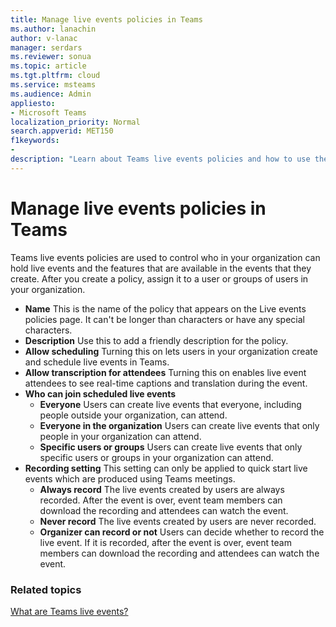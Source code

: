 ```yaml
---
title: Manage live events policies in Teams
ms.author: lanachin
author: v-lanac
manager: serdars
ms.reviewer: sonua
ms.topic: article
ms.tgt.pltfrm: cloud
ms.service: msteams
ms.audience: Admin
appliesto:
- Microsoft Teams
localization_priority: Normal
search.appverid: MET150
f1keywords:
- 
description: "Learn about Teams live events policies and how to use them to manage settings for users in your organization who hold live events."
---
```


# Manage live events policies in Teams

Teams live events policies are used to control who in your organization can hold live events and the features that are available in the events that they create. After you create a policy, assign it to a user or groups of users in your organization. 

- **Name** This is the name of the policy that appears on the Live events policies page. It can't be longer than <Number> characters or have any special characters.  
- **Description** Use this to add a friendly description for the policy. 
- **Allow scheduling** Turning this on lets users in your organization create and schedule live events in Teams.  
- **Allow transcription for attendees** Turning this on enables live event attendees to see real-time captions and translation during the event. 
- **Who can join scheduled live events**
    - **Everyone** Users can create live events that everyone, including people outside your organization, can attend.  
    - **Everyone in the organization** Users can create live events that only people in your organization can attend. 
    - **Specific users or groups** Users can create live events that only specific users or groups in your organization can attend. 
- **Recording setting**
This setting can only be applied to quick start live events which are produced using Teams meetings.  
    - **Always record** The live events created by users are always recorded. After the event is over, event team members can download the recording and attendees can watch the event. 
    - **Never record** The live events created by users are never recorded.
    - **Organizer can record or not** Users can decide whether to record the live event. If it is recorded, after the event is over, event team members can download the recording and attendees can watch the event. 

 ### Related topics
[What are Teams live events?](teams-live-events/what-are-teams-live-events.md)